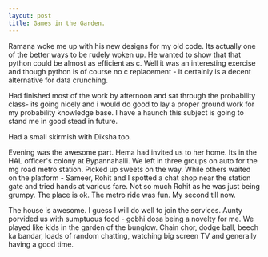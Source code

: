 ```yaml
---
layout: post
title: Games in the Garden.
---
```

Ramana woke me up with his new designs for my old code. Its actually one of the better ways to be rudely woken up. He wanted to show that that python could be almost as efficient as c. Well it was an interesting exercise and though python is of course no c replacement -  it certainly is a decent alternative for data crunching.

Had finished most of the work by afternoon and sat through the probability class- its going nicely and i would do good to lay a proper ground work for my probability knowledge base. I have a haunch this subject is going to stand me in good stead in future.

Had a small skirmish with Diksha too.

Evening was the awesome part. Hema had invited us to her home. Its in the HAL officer's colony at Bypannahalli. We left in three groups on auto for the mg road metro station. Picked up sweets on the way. While others waited on the platform - Sameer, Rohit and I spotted a chat shop near the station gate and tried hands at various fare. Not so much Rohit as he was just being grumpy. The place is ok. The metro ride was fun. My second till now.

The house is awesome. I guess I will do well to join the services. Aunty porvided us with sumptuous food - gobhi dosa being a novelty for me. We played like kids in the garden of the bunglow. Chain chor, dodge ball, beech ka bandar, loads of random chatting, watching big screen TV and generally having a good time.
